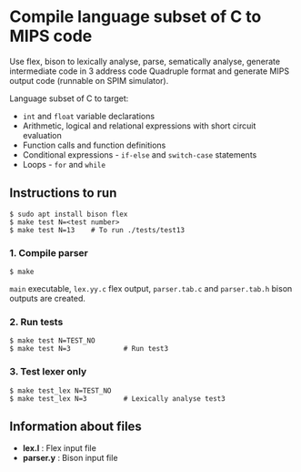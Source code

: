 # Compile language subset of C to MIPS code

Use flex, bison to lexically analyse, parse, sematically analyse, generate intermediate code in 3 address code Quadruple format and generate MIPS output code (runnable on SPIM simulator).

Language subset of C to target:
- ```int``` and ```float``` variable declarations
- Arithmetic, logical and relational expressions with short circuit evaluation
- Function calls and function definitions
- Conditional expressions - ```if-else``` and ```switch-case``` statements
- Loops - ```for``` and ```while```

## Instructions to run
```
$ sudo apt install bison flex
$ make test N=<test number>
$ make test N=13 	# To run ./tests/test13
```
### 1. Compile parser
```
$ make
```
```main``` executable, ```lex.yy.c``` flex output, ```parser.tab.c``` and ```parser.tab.h``` bison outputs are created.

### 2. Run tests
```
$ make test N=TEST_NO
$ make test N=3             # Run test3
```

### 3. Test lexer only
```
$ make test_lex N=TEST_NO
$ make test_lex N=3			# Lexically analyse test3
```

## Information about files
- **lex.l** : Flex input file
- **parser.y** : Bison input file